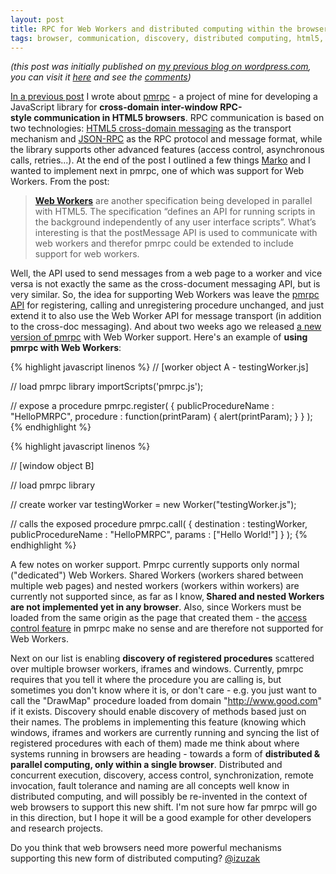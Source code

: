 ```yaml
---
layout: post
title: RPC for Web Workers and distributed computing within the browser
tags: browser, communication, discovery, distributed computing, html5, json-rpc, pmrpc, remote procedure call, rpc, web workers
---
```


_(this post was initially published on [my previous blog on wordpress.com](http://izuzak.wordpress.com/), you can visit it [here](http://izuzak.wordpress.com/2009/12/21/rpc-for-web-workers-and-distributed-computing-within-the-browser/) and see the [comments](http://izuzak.wordpress.com/2009/12/21/rpc-for-web-workers-and-distributed-computing-within-the-browser/#comments))_

<a href="http://izuzak.wordpress.com/2009/10/10/inter-window-browser-communication-and-how-to-make-it-better/" target="_blank">In a previous post</a> I wrote about <a href="http://code.google.com/p/pmrpc" target="_blank">pmrpc</a> - a project of mine for developing a JavaScript library for <strong>cross-domain inter-window RPC-style communication in HTML5 browsers</strong>. RPC communication is based on two technologies: <a href="http://dev.w3.org/html5/spec/Overview.html#crossDocumentMessages" target="_blank">HTML5 cross-domain messaging</a> as the transport mechanism and <a href="http://groups.google.com/group/json-rpc/web/json-rpc-1-2-proposal" target="_blank">JSON-RPC</a> as the RPC protocol and message format, while the library supports other advanced features (access control, asynchronous calls, retries...). At the end of the post I outlined a few things <a href="http://twitter.com/ivankovic_42" target="_blank">Marko</a> and I wanted to implement next in pmrpc, one of which was support for Web Workers. From the post:
<blockquote><a href="http://www.whatwg.org/specs/web-workers/current-work/" target="_blank"><strong>Web Workers</strong></a> are another specification being developed in parallel with HTML5. The specification “defines an API for running scripts in the background independently of any user interface scripts”. What’s interesting is that the postMessage API is used to communicate with web workers and therefor pmrpc could be extended to include support for web workers.</blockquote>
Well, the API used to send messages from a web page to a worker and vice versa is not exactly the same as the cross-document messaging API, but is very similar. So, the idea for supporting Web Workers was leave the <a href="http://code.google.com/p/pmrpc/wiki/PmrpcApiDocs" target="_blank">pmrpc API</a> for registering, calling and unregistering procedure unchanged, and just extend it to also use the Web Worker API for message transport (in addition to the cross-doc messaging). And about two weeks ago we released <a href="http://code.google.com/p/pmrpc/downloads/list" target="_blank">a new version of pmrpc</a> with Web Worker support. Here's an example of <strong>using pmrpc with Web Workers</strong>:

{% highlight javascript linenos %}
// [worker object A - testingWorker.js]

// load pmrpc library
importScripts('pmrpc.js');

// expose a procedure
pmrpc.register( {
publicProcedureName : "HelloPMRPC",
procedure : function(printParam) {
              alert(printParam); } } );
{% endhighlight %}

{% highlight javascript linenos %}

// [window object B]

// load pmrpc library

// create worker
var testingWorker =
  new Worker("testingWorker.js");

// calls the exposed procedure
pmrpc.call( {
destination : testingWorker,
publicProcedureName : "HelloPMRPC",
params : ["Hello World!"] } );
{% endhighlight %}

A few notes on worker support. Pmrpc currently supports only normal ("dedicated") Web Workers. Shared Workers (workers shared between multiple web pages) and nested workers (workers within workers) are currently not supported since, as far as I know,<strong> Shared and nested Workers are not implemented yet in any browser</strong>. Also, since Workers must be loaded from the same origin as the page that created them - the <a href="http://code.google.com/p/pmrpc/wiki/PmrpcApiDocs#Access_control" target="_blank">access control feature</a> in pmrpc make no sense and are therefore not supported for Web Workers.

Next on our list is enabling <strong>discovery of registered procedures</strong> scattered over multiple browser workers, iframes and windows. Currently, pmrpc requires that you tell it where the procedure you are calling is, but sometimes you don't know where it is, or don't care - e.g. you just want to call the "DrawMap" procedure loaded from domain "http://www.good.com" if it exists. Discovery should enable discovery of methods based just on their names. The problems in implementing this feature (knowing which windows, iframes and workers are currently running and syncing the list of registered procedures with each of them) made me think about where systems running in browsers are heading - towards a form of <strong>distributed &amp; parallel computing, only within a single browser</strong>. Distributed and concurrent execution, discovery, access control, synchronization, remote invocation, fault tolerance and naming are all concepts well know in distributed computing, and will possibly be re-invented in the context of web browsers to support this new shift. I'm not sure how far pmrpc will go in this direction, but I hope it will be a good example for other developers and research projects.

Do you think that web browsers need more powerful mechanisms supporting this new form of distributed computing? <a href="http://www.twitter.com/izuzak" target="_blank">@izuzak</a>

